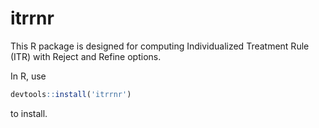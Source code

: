 # itrrnr

This R package is designed for computing Individualized Treatment Rule (ITR) with Reject and Refine options.

In R, use

```r
devtools::install('itrrnr')
```

to install.
